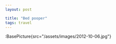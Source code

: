 ```yaml
---
layout: post

title: "Bed pooper"
tags: travel
---
```


:BasePicture{src="/assets/images/2012-10-06.jpg"}

<!--more-->
